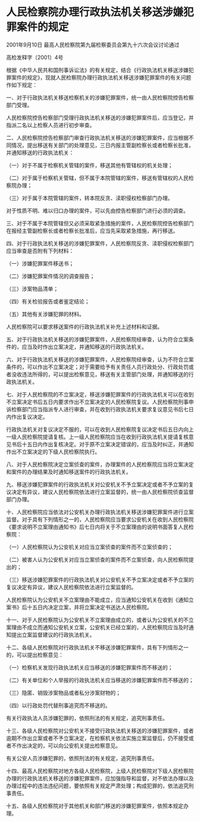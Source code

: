 # 人民检察院办理行政执法机关移送涉嫌犯罪案件的规定

2001年9月10日 最高人民检察院第九届检察委员会第九十六次会议讨论通过

<!-- INFO END -->

高检发释字〔2001〕4号

根据《中华人民共和国刑事诉讼法》的有关规定，结合《行政执法机关移送涉嫌犯罪案件的规定》，现就人民检察院办理行政执法机关移送涉嫌犯罪案件的有关问题作如下规定：

一、对于行政执法机关移送检察机关的涉嫌犯罪案件，统一由人民检察院控告检察部门受理。

人民检察院控告检察部门受理行政执法机关移送的涉嫌犯罪案件后，应当登记，并指派二名以上检察人员进行初步审查。

二、人民检察院控告检察部门审查行政执法机关移送的涉嫌犯罪案件，应当根据不同情况，提出移送有关部门的处理意见，三日内报主管副检察长或者检察长批准，并通知移送的行政执法机关：

（一）对于不属于检察机关管辖的案件，移送其他有管辖权的机关处理；

（二）对于属于检察机关管辖，但不属于本院管辖的案件，移送有管辖权的人民检察院办理；

（三）对于属于本院管辖的案件，转本院反贪、渎职侵权检察部门办理。

对于性质不明、难以归口办理的案件，可以先由控告检察部门进行必须的调查。

三、对于不属于本院管辖但又必须采取紧急措施的案件，人民检察院控告检察部门在报经主管副检察长或者检察长批准后，应当先采取紧急措施，再行移送。

四、对于行政执法机关移送的涉嫌犯罪案件，人民检察院反贪、渎职侵权检察部门应当审查是否附有下列材料：

（一）涉嫌犯罪案件移送书；

（二）涉嫌犯罪案件情况的调查报告；

（三）涉案物品清单；

（四）有关检验报告或者鉴定结论；

（五）其他有关涉嫌犯罪的材料。

人民检察院可以要求移送案件的行政执法机关补充上述材料和证据。

五、对于行政执法机关移送的涉嫌犯罪案件，人民检察院经审查，认为符合立案条件的，应当及时作出立案决定，并通知移送的行政执法机关。

六、对于行政执法机关移送的涉嫌犯罪案件，人民检察院经审查，认为不符合立案条件的，可以作出不立案决定；对于需要给予有关责任人员行政处分、行政处罚或者没收违法所得的，可以提出检察意见，移送有关主管部门处理，并通知移送的行政执法机关。

七、对于人民检察院的不立案决定，移送涉嫌犯罪案件的行政执法机关可以在收到不立案决定书后五日内要求作出不立案决定的人民检察院复议。人民检察院刑事申诉检察部门应当指派专人进行审查，并在收到行政执法机关要求复议意见书后七日内作出复议决定。

行政执法机关对复议决定不服的，可以在收到人民检察院复议决定书后五日内向上一级人民检察院提请复核。上一级人民检察院应当在收到行政执法机关提请复核意见书后十五日内作出复核决定。对于原不立案决定错误的，应当及时纠正，并通知作出不立案决定的下级人民检察院执行。

八、对于人民检察院决定立案侦查的案件，办理案件的人民检察院应当将立案决定和案件的办理结果及时通知移送案件的行政执法机关。

九、移送涉嫌犯罪案件的行政执法机关对公安机关不予立案决定或者不予立案的复议决定有异议，建议人民检察院依法进行立案监督的，统一由人民检察院侦查监督部门办理。

十、人民检察院应当依法对公安机关办理行政执法机关移送涉嫌犯罪案件进行立案监督。对于具有下列情形之一的，人民检察院应当要求公安机关在收到人民检察院《要求说明不立案理由通知书》后七日内将关于不立案理由的说明书面答复人民检察院：

（一）人民检察院认为公安机关对应当立案侦查的案件而不立案侦查的；

（二）被害人认为公安机关对应当立案侦查的案件而不立案侦查，向人民检察院提出的；

（三）移送涉嫌犯罪案件的行政执法机关对公安机关不予立案决定或者不予立案的复议决定有异议，建议人民检察院依法进行立案监督的。

人民检察院认为公安机关不立案理由不能成立，应当通知公安机关在收到《通知立案书》后十五日内决定立案，并将立案决定书送达人民检察院。

十一、对于人民检察院认为公安机关不立案理由成立的，或者认为公安机关的不立案理由不成立而通知公安机关立案，公安机关已经立案的，人民检察院应当及时通知提出立案监督建议的行政执法机关。

十二、各级人民检察院对行政执法机关不移送涉嫌犯罪案件，具有下列情形之一的，可以提出检察意见：

（一）检察机关发现行政执法机关应当移送的涉嫌犯罪案件而不移送的；

（二）有关单位和个人举报的行政执法机关应当移送的涉嫌犯罪案件而不移送的；

（三）隐匿、销毁涉案物品或者私分涉案财物的；

（四）以行政处罚代替刑事追究而不移送的。

有关行政执法人员涉嫌犯罪的，依照刑法的有关规定，追究刑事责任。

十三、各级人民检察院对公安机关不接受行政执法机关移送的涉嫌犯罪案件，或者逾期不作出立案或者不予立案决定，在检察机关依法实施立案监督后，仍不接受或者不作出决定的，可以向公安机关提出检察意见。

有关公安人员涉嫌犯罪的，依照刑法的有关规定，追究刑事责任。

十四、最高人民检察院对地方各级人民检察院，上级人民检察院对下级人民检察院办理的行政执法机关移送的涉嫌犯罪案件，应加强指导和监督，对不依法办理以及办理过程中的违法违纪问题，要依照有关规定严肃处理；构成犯罪的，依法追究刑事责任。

十五、各级人民检察院对于其他机关和部门移送的涉嫌犯罪案件，依照本规定办理。